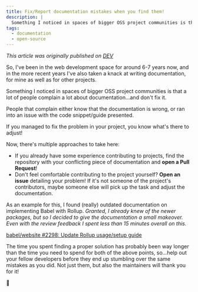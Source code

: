 ```yaml
---
title: Fix/Report documentation mistakes when you find them!
description: |
  Something I noticed in spaces of bigger OSS project communities is that a lot of people complain a lot about documentation...and don't fix it. This should change!
tags:
  - documentation
  - open-source
---
```


_This article was originally published on
[DEV](https://dev.to/pixeldesu/fix-report-documentation-mistakes-when-you-find-them-212f)_

So, I've been in the web development space for around 6-7 years now, and in the
more recent years I've also taken a knack at writing documentation, for mine as
well as for other projects.

Something I noticed in spaces of bigger OSS project communities is that a lot of
people complain a lot about documentation...and don't fix it.

People that complain either know that the documentation is wrong, or ran into an
issue with the code snippet/guide presented.

If you managed to fix the problem in your project, you know what's there to
adjust!

Now, there's multiple approaches to take here:

- If you already have some experience contributing to projects, find the
  repository with your conflicting piece of documentation and **open a Pull
  Request**!
- Don't feel comfortable contributing to the project yourself? **Open an issue**
  detailing your problem! If it's not someone of the project's contributors,
  maybe someone else will pick up the task and adjust the documentation.

As an example for this, I found (really) outdated documentation on implementing
Babel with Rollup. _Granted, I already knew of the newer packages, but so I
decided to give the documentation a small makeover. Even with the review
feedback I spent less than 15 minutes overall on this._

[babel/website #2298: Update Rollup usage/setup guide](https://github.com/babel/website/pull/2298)

The time you spent finding a proper solution has probably been way longer than
the time you need to spend for both of the above points, so...help out your
fellow developers before they end up stumbling over the same mistakes as you
did. Not just them, but also the maintainers will thank you for it!

💜
